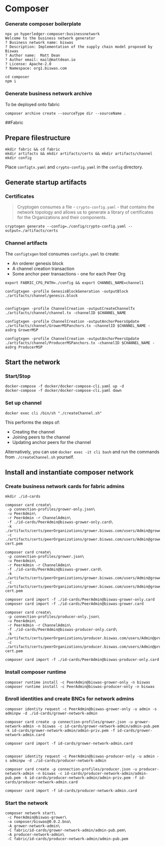# Composer

### Generate composer boilerplate

```shell
npx yo hyperledger-composer:businessnetwork
Welcome to the business network generator
? Business network name: biswas
? Description: Implementation of the supply chain model proposed by Biswas
? Author name:  Matt Dean
? Author email: mail@mattdean.io
? License: Apache-2.0
? Namespace: org1.biswas.com

cd composer
npm i
```

### Generate business network archive

To be deployed onto fabric

```
composer archive create --sourceType dir --sourceName .
```



##Fabric

## Prepare filestructure

```shell
mkdir fabric && cd fabric
mkdir artifacts && mkdir artifacts/certs && mkdir artifacts/channel
mkdir config
```

Place `configtx.yaml` and `crypto-config.yaml` in the `config` directory.



## Generate startup artifacts

### Certificates

> Cryptogen consumes a file - ``crypto-config.yaml`` - that contains the network topology and allows us to generate a library of certificates for the Organizations and their components.

```shell
cryptogen generate --config=./config/crypto-config.yaml --output=./artifacts/certs
```

 ### Channel artifacts

The `configtxgen` tool consumes `configtx.yaml` to create: 

- An orderer genesis block
- A channel creation transaction
- Some anchor peer transactions - one for each Peer Org

```shell
export FABRIC_CFG_PATH=./config && export CHANNEL_NAME=channel1

configtxgen -profile GenesisBlockGeneration -outputBlock ./artifacts/channel/genesis.block


configtxgen -profile ChannelCreation -outputCreateChannelTx ./artifacts/channel/channel.tx -channelID $CHANNEL_NAME

configtxgen -profile ChannelCreation -outputAnchorPeersUpdate ./artifacts/channel/GrowerMSPanchors.tx -channelID $CHANNEL_NAME -asOrg GrowerMSP

configtxgen -profile ChannelCreation -outputAnchorPeersUpdate ./artifacts/channel/ProducerMSPanchors.tx -channelID $CHANNEL_NAME -asOrg ProducerMSP
```



## Start the network

### Start/Stop

```Shell
docker-compose -f docker/docker-compose-cli.yaml up -d
docker-compose -f docker/docker-compose-cli.yaml down
```

### Set up channel

```
docker exec cli /bin/sh "./createChannel.sh"
```

This performs the steps of:

- Creating the channel
- Joining peers to the channel
- Updating anchor peers for the channel



Alternatively, you can use `docker exec -it cli bash` and run the commands from  `./createChannel.sh` yourself.

## Install and instantiate composer network

### Create business network cards for fabric admins 

```
mkdir ./id-cards

composer card create\
 -p connection-profiles/grower-only.json\
 -u PeerAdmin\
 -r PeerAdmin -r ChannelAdmin\
 -f ./id-cards/PeerAdmin@biswas-grower-only.card\
 -k ./artifacts/certs/peerOrganizations/grower.biswas.com/users/Admin@grower.biswas.com/msp/keystore/9044f752bda7b418c96df5a23ff4f7901ff3ce138d0897fd391f6bc2ed6354aa_sk\
 -c ./artifacts/certs/peerOrganizations/grower.biswas.com/users/Admin@grower.biswas.com/msp/signcerts/Admin@grower.biswas.com-cert.pem
 
composer card create\
 -p connection-profiles/grower.json\
 -u PeerAdmin\
 -r PeerAdmin -r ChannelAdmin\
 -f ./id-cards/PeerAdmin@biswas-grower.card\
 -k ./artifacts/certs/peerOrganizations/grower.biswas.com/users/Admin@grower.biswas.com/msp/keystore/9044f752bda7b418c96df5a23ff4f7901ff3ce138d0897fd391f6bc2ed6354aa_sk\
 -c ./artifacts/certs/peerOrganizations/grower.biswas.com/users/Admin@grower.biswas.com/msp/signcerts/Admin@grower.biswas.com-cert.pem

composer card import -f ./id-cards/PeerAdmin@biswas-grower-only.card
composer card import -f ./id-cards/PeerAdmin@biswas-grower.card

composer card create\
 -p connection-profiles/producer-only.json\
 -u PeerAdmin\
 -r PeerAdmin -r ChannelAdmin\
 -f ./id-cards/PeerAdmin@biswas-producer-only.card\
 -k ./artifacts/certs/peerOrganizations/producer.biswas.com/users/Admin@producer.biswas.com/msp/keystore/e3acea33608a5a7e2ecdd11fa0539a4cda0206053714fe04e82359089f27ba85_sk\
 -c ./artifacts/certs/peerOrganizations/producer.biswas.com/users/Admin@producer.biswas.com/msp/signcerts/Admin@producer.biswas.com-cert.pem

composer card import -f ./id-cards/PeerAdmin@biswas-producer-only.card
```

### Install composer runtime

```
composer runtime install -c PeerAdmin@biswas-grower-only -n biswas
composer runtime install -c PeerAdmin@biswas-producer-only -n biswas
```

### Enroll identities and create BNCs for network admins

```
composer identity request -c PeerAdmin@biswas-grower-only -u admin -s adminpw -d ./id-cards/grower-network-admin

composer card create -p connection-profiles/grower.json -u grower-network-admin -n biswas -c id-cards/grower-network-admin/admin-pub.pem -k id-cards/grower-network-admin/admin-priv.pem -f id-cards/grower-network-admin.card

composer card import -f id-cards/grower-network-admin.card


composer identity request -c PeerAdmin@biswas-producer-only -u admin -s adminpw -d ./id-cards/producer-network-admin

composer card create -p connection-profiles/producer.json -u producer-network-admin -n biswas -c id-cards/producer-network-admin/admin-pub.pem -k id-cards/producer-network-admin/admin-priv.pem -f id-cards/producer-network-admin.card

composer card import -f id-cards/producer-network-admin.card
```

### Start the network

```
composer network start\
 -c PeerAdmin@biswas-grower\
 -a composer/biswas@0.0.2.bna\
 -A grower-network-admin\
 -C fabric/id-cards/grower-network-admin/admin-pub.pem\
 -A producer-network-admin\
 -C fabric/id-cards/producer-network-admin/admin-pub.pem
```

